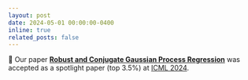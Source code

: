 ```yaml
---
layout: post
date: 2024-05-01 00:00:00-0400
inline: true
related_posts: false
---
```


🎉 Our paper [**Robust and Conjugate Gaussian Process Regression**](https://arxiv.org/abs/2311.00463) was accepted as a spotlight paper (top 3.5%) at [ICML 2024](https://icml.cc/Conferences/2024).
